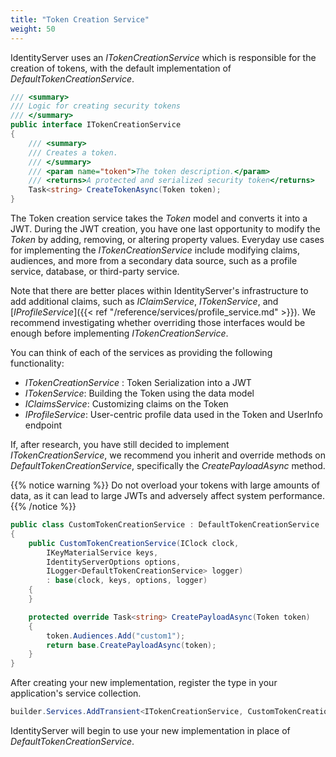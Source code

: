 ```yaml
---
title: "Token Creation Service"
weight: 50
---
```


IdentityServer uses an *ITokenCreationService* which is responsible for the creation
of tokens, with the default implementation of *DefaultTokenCreationService*.

```csharp
/// <summary>
/// Logic for creating security tokens
/// </summary>
public interface ITokenCreationService
{
    /// <summary>
    /// Creates a token.
    /// </summary>
    /// <param name="token">The token description.</param>
    /// <returns>A protected and serialized security token</returns>
    Task<string> CreateTokenAsync(Token token);
}
```

The Token creation service takes the *Token* model and converts it into
a JWT. During the JWT creation, you have one last opportunity to
modify the *Token* by adding, removing, or altering property values. Everyday use cases
for implementing the *ITokenCreationService* include modifying claims, audiences, and more
from a secondary data source, such as a profile service, database, or third-party service.

Note that there are better places within IdentityServer's infrastructure to add
additional claims, such as *IClaimService*, *ITokenService*, and [*IProfileService*]({{< ref "/reference/services/profile_service.md" >}}). We recommend investigating
whether overriding those interfaces would be enough before implementing *ITokenCreationService*.

You can think of each of the services as providing the following functionality:

- *ITokenCreationService* : Token Serialization into a JWT
- *ITokenService*: Building the Token using the data model
- *IClaimsService*: Customizing claims on the Token
- *IProfileService*: User-centric profile data used in the Token and UserInfo endpoint


If, after research, you have still decided to implement *ITokenCreationService*, we recommend you
inherit and override methods on *DefaultTokenCreationService*, specifically the *CreatePayloadAsync* method.

{{% notice warning %}}
Do not overload your tokens with large amounts of data, as it can lead to large JWTs and adversely affect system performance.
{{% /notice %}}

```csharp
public class CustomTokenCreationService : DefaultTokenCreationService
{
    public CustomTokenCreationService(IClock clock, 
        IKeyMaterialService keys,
        IdentityServerOptions options,
        ILogger<DefaultTokenCreationService> logger) 
        : base(clock, keys, options, logger)
    {
    }

    protected override Task<string> CreatePayloadAsync(Token token)
    {
        token.Audiences.Add("custom1");
        return base.CreatePayloadAsync(token);
    }
}
```

After creating your new implementation, register the type in your application's service collection.

```csharp
builder.Services.AddTransient<ITokenCreationService, CustomTokenCreationService>();
```

IdentityServer will begin to use your new implementation in place of *DefaultTokenCreationService*.